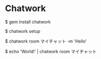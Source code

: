 # Chatwork

  $ gem install chatwork
  
  $ chatwork setup
  
  $ chatwork room マイチャット -m 'Hello'
  
  $ echo 'World!' | chatwork room マイチャット
